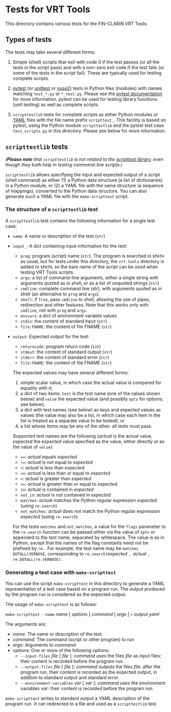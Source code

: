 
# Tests for VRT Tools

This directory contains various tests for the FIN-CLARIN VRT Tools.


## Types of tests

The tests may take several different forms:

1.  Simple (shell) scripts that exit with code 0 if the test passes
    (or all the tests in the script pass) and with a non-zero exit
    code if the test fails (or some of the tests in the script fail).
    These are typically used for testing complete scripts.

2.  [pytest](https://docs.pytest.org/en/latest/) (or
    [unittest](https://docs.python.org/3/library/unittest.html) or
    [nose2](https://docs.nose2.io/en/latest/)) tests in Python files
    (modules) with names matching `test_*.py` or `*_test.py`. Please
    see the [pytest documentation](https://docs.pytest.org/en/latest/)
    for more information. pytest can be used for testing library
    functions (unit testing) as well as complete scripts.

3.  `scripttestlib` tests for complete scripts as either Python
    modules or [YAML](https://yaml.org/) files with the file name
    prefix `scripttest_`. This facility is based on pytest, using the
    Python module `scripttestlib` and the pytest test case
    `test_scripts.py` in this directory. Please see below for more
    information.


## `scripttestlib` tests

*(**Please note** that `scripttestlib` is not related to the
[scripttest library](https://github.com/pypa/scripttest), even though
they both help in testing command-line scripts.)*

`scripttestlib` allows specifying the input and expected output of a
script (shell command) as either (1) a Python data structure (a list
of dictionaries) in a Python module, or (2) a YAML file with the same
structure (a sequence of mappings), converted to the Python data
structure. You can also generate such a YAML file with the
`make-scripttest` script.


### The structure of a `scripttestlib` test

A `scripttestlib` test contains the following information for a single
test case:

-   `name`: A name or description of the test (`str`)

-   `input_`: A dict containing input information for the test:
    -   `prog`: program (script) name (`str`). The program is searched
        in `$PATH` as usual, but for tests under this directory, the
        `vrt-tools` directory is added to `$PATH`, so the bare name of
        the script can be used when testing VRT Tools scripts.
    -   `args`: a list of command-line arguments, either a single
        string with arguments quoted as in shell, or as a list of
        unquoted strings (`str`)
    -   `cmdline`: complete command line (str), with arguments quoted
        as in shell (an alternative to `prog` and `args`)
	-   `shell`: if `True`, pass `cmdline` to shell, allowing the use
        of pipes, redirection and other features. Note that this works
        only with `cmdline`, not with `prog` and `args`.
    -   `envvars`: a dict of environment variable values
    -   `stdin`: the content of standard input (`str`)
    -   `file:FNAME`: the content of file FNAME (`str`)

-   `output`: Expected output for the test:
    -   `returncode`: program return code (`int`)
    -   `stdout`: the content of standard output (`str`)
    -   `stderr`: the content of standard error (`str`)
    -   `file:FNAME`: the content of file FNAME (`str`)

    The expected values may have several different forms:

    1. simple scalar value, in which case the actual value is compared
       for equality with it;
    2. a dict of two items: `test` is the test name (one of the values
       shown below) and `value` the expected value (and possibly
       `opts` for options; see below);
    3. a dict with test names (see below) as keys and expected values
       as values (the value may also be a list, in which case each
       item in the list is treated as a separate value to be tested);
       or
    4. a list whose items may be any of the other: all tests must
       pass.

    Supported test names are the following (*actual* is the actual
    value, *expected* the expected value specified as the value,
    either directly or as the value of `value`):

    -   `==`: *actual* equals *expected*
    -   `!=`: *actual* is not equal to *expected*
    -   `<`: *actual* is less than *expected*
    -   `<=`: *actual* is less than or equal to *expected*
    -   `>`: *actual* is greater than *expected*
    -   `>=`: *actual* is greater than or equal to *expected*
    -   `in`: *actual* is contained in *expected*
    -   `not_in`: *actual* is not contained in *expected*
    -   `matches`: *actual* matches the Python regular expression
        *expected* (using `re.search`)
    -   `not_matches`: *actual* does not match the Python regular
        expression *expected* (using `re.search`)

    For the tests `matches` and `not_matches`, a value for the `flags`
    parameter to the `re.search` function can be passed either via the
    value of `opts` or appended to the test name, separated by
    whitespace. The value is as in Python, except that the names of
    the flag constants need not be prefixed by `re.`. For example, the
    test name may be `matches DOTALL|VERBOSE`, corresponding to
    `re.search(`*expected* `, `*actual* `, re.DOTALL|re.VERBOSE)`.


### Generating a test case with `make-scripttest`

You can use the script `make-scripttest` in this directory to generate
a YAML representation of a test case based on a program run. The
output produced by the program run is considered as the expected
output.

The usage of `make-scripttest` is as follows:

`make-scripttest` `--name` *name* [ *options* ] *command* [ *args* ]
`>` *output.yaml*

The arguments are:

-   *name*: The name or description of the test.
-   *command*: The command (script or other program) to run
-   *args*: Arguments to *command*
-   *options*: One or more of the following options:
    -   `--input-files` *file* [ *file* ]: *command* uses the files
        *file* as input files; their content is recorded before the
        program run.
    -   `--output-files` *file* [ *file* ]: *command* outputs the
        files *file*: after the program run, their content is recorded
        as the expected output, in addition to standard output and
        standard error.
    -   `--environment-variables` *var* [ *var* ]: *command* uses the
        environment variables *var*: their content is recorded before
        the program run.

`make-scripttest` writes to standard output a YAML description of the
program run. It can redirected to a file and used as a `scripttestlib`
test.
